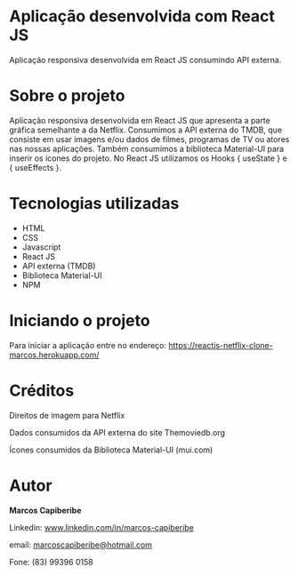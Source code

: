 # Aplicação desenvolvida com React JS

Aplicação responsiva desenvolvida em React JS consumindo API externa.


# Sobre o projeto

Aplicação responsiva desenvolvida em React JS que apresenta a parte gráfica semelhante a da Netflix. Consumimos a API externa do TMDB, que consiste em usar imagens e/ou dados de filmes, programas de TV ou atores nas nossas aplicações. Também consumimos a biblioteca Material-UI para inserir os ícones do projeto. 
No React JS utilizamos os Hooks { useState } e { useEffects }.  


# Tecnologias utilizadas

* HTML
* CSS 
* Javascript
* React JS
* API externa (TMDB)
* Biblioteca Material-UI
* NPM

# Iniciando o projeto
Para iniciar a aplicação entre no endereço: https://reactjs-netflix-clone-marcos.herokuapp.com/

# Créditos
Direitos de imagem para Netflix

Dados consumidos da API externa do site Themoviedb.org

Ícones consumidos da Biblioteca Material-UI (mui.com)

# Autor
<b>Marcos Capiberibe</b>

Linkedin: www.linkedin.com/in/marcos-capiberibe

email: marcoscapiberibe@hotmail.com

Fone: (83) 99396 0158



